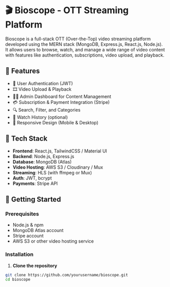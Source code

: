 # 🎬 Bioscope - OTT Streaming Platform

Bioscope is a full-stack OTT (Over-the-Top) video streaming platform developed using the MERN stack (MongoDB, Express.js, React.js, Node.js). It allows users to browse, watch, and manage a wide range of video content with features like authentication, subscriptions, video upload, and playback.

## 🌟 Features

- 🔐 User Authentication (JWT)
- 🎞️ Video Upload & Playback
- 🧑‍💼 Admin Dashboard for Content Management
- 💳 Subscription & Payment Integration (Stripe)
- 🔍 Search, Filter, and Categories
- 📜 Watch History (optional)
- 📱 Responsive Design (Mobile & Desktop)

## 📁 Tech Stack

- **Frontend**: React.js, TailwindCSS / Material UI
- **Backend**: Node.js, Express.js
- **Database**: MongoDB (Atlas)
- **Video Hosting**: AWS S3 / Cloudinary / Mux
- **Streaming**: HLS (with ffmpeg or Mux)
- **Auth**: JWT, bcrypt
- **Payments**: Stripe API

## 🚀 Getting Started

### Prerequisites
- Node.js & npm
- MongoDB Atlas account
- Stripe account
- AWS S3 or other video hosting service

### Installation

1. **Clone the repository**
```bash
git clone https://github.com/yourusername/bioscope.git
cd bioscope
